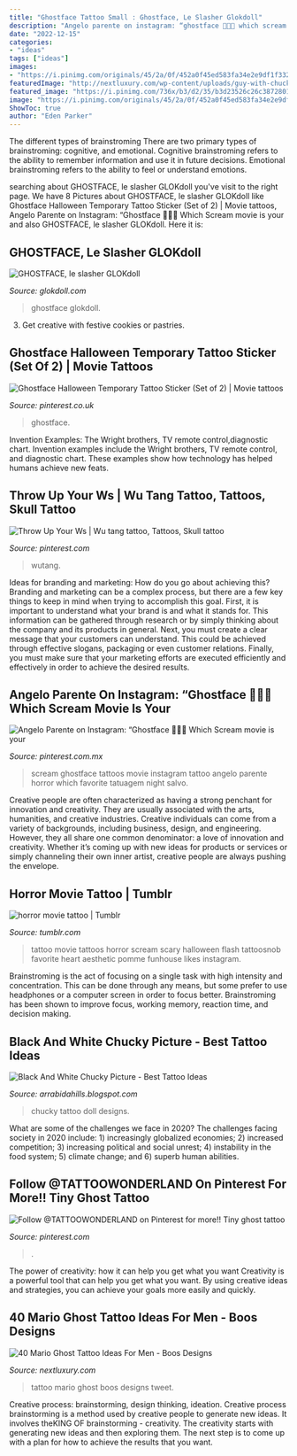 ```yaml
---
title: "Ghostface Tattoo Small : Ghostface, Le Slasher Glokdoll"
description: "Angelo parente on instagram: “ghostface 🔪🔪🔪 which scream movie is your"
date: "2022-12-15"
categories:
- "ideas"
tags: ["ideas"]
images:
- "https://i.pinimg.com/originals/45/2a/0f/452a0f45ed583fa34e2e9df1f332befe.png"
featuredImage: "http://nextluxury.com/wp-content/uploads/guy-with-chucky-tattoo.jpg"
featured_image: "https://i.pinimg.com/736x/b3/d2/35/b3d23526c26c387280183ae8c2983b2f.jpg"
image: "https://i.pinimg.com/originals/45/2a/0f/452a0f45ed583fa34e2e9df1f332befe.png"
ShowToc: true
author: "Eden Parker"
---
```



The different types of brainstroming
There are two primary types of brainstroming: cognitive, and emotional. Cognitive brainstroming refers to the ability to remember information and use it in future decisions. Emotional brainstroming refers to the ability to feel or understand emotions.

	

		
searching about GHOSTFACE, le slasher GLOKdoll you've visit to the right page. We have 8 Pictures about GHOSTFACE, le slasher GLOKdoll like Ghostface Halloween Temporary Tattoo Sticker (Set of 2) | Movie tattoos, Angelo Parente on Instagram: “Ghostface 🔪🔪🔪 Which Scream movie is your and also GHOSTFACE, le slasher GLOKdoll. Here it is:
		
    
## GHOSTFACE, Le Slasher GLOKdoll

<img loading=lazy src="https://www.glokdoll.com/5306-large_default/ghostface.jpg" onerror="this.onerror=null;this.src='https://tse4.mm.bing.net/th?id=OIP.uCrP9_XcUroOpsIGVANvAwHaJ4&amp;pid=15.1';" alt="GHOSTFACE, le slasher GLOKdoll">

_Source: glokdoll.com_

>ghostface glokdoll. 

	

3. Get creative with festive cookies or pastries.

    
## Ghostface Halloween Temporary Tattoo Sticker (Set Of 2) | Movie Tattoos

<img loading=lazy src="https://i.pinimg.com/originals/b2/08/10/b208108e5ca936434e55268aa13590b8.jpg" onerror="this.onerror=null;this.src='https://tse4.mm.bing.net/th?id=OIP.-LKZwJZwjDnQx481NcSMWQHaHa&amp;pid=15.1';" alt="Ghostface Halloween Temporary Tattoo Sticker (Set of 2) | Movie tattoos">

_Source: pinterest.co.uk_

>ghostface. 

	

Invention Examples: The Wright brothers, TV remote control,diagnostic chart.
Invention examples include the Wright brothers, TV remote control, and diagnostic chart. These examples show how technology has helped humans achieve new feats.

    
## Throw Up Your Ws | Wu Tang Tattoo, Tattoos, Skull Tattoo

<img loading=lazy src="https://i.pinimg.com/originals/45/2a/0f/452a0f45ed583fa34e2e9df1f332befe.png" onerror="this.onerror=null;this.src='https://tse4.mm.bing.net/th?id=OIP.2BbT6N2lJ5eczhUd0r7JPAHaHa&amp;pid=15.1';" alt="Throw Up Your Ws | Wu tang tattoo, Tattoos, Skull tattoo">

_Source: pinterest.com_

>wutang. 

	

Ideas for branding and marketing: How do you go about achieving this?
Branding and marketing can be a complex process, but there are a few key things to keep in mind when trying to accomplish this goal. First, it is important to understand what your brand is and what it stands for. This information can be gathered through research or by simply thinking about the company and its products in general. Next, you must create a clear message that your customers can understand. This could be achieved through effective slogans, packaging or even customer relations. Finally, you must make sure that your marketing efforts are executed efficiently and effectively in order to achieve the desired results.

    
## Angelo Parente On Instagram: “Ghostface 🔪🔪🔪 Which Scream Movie Is Your

<img loading=lazy src="https://i.pinimg.com/originals/19/4b/7c/194b7c8ea730365f41505f0576c23e49.jpg" onerror="this.onerror=null;this.src='https://tse4.mm.bing.net/th?id=OIP.u4WQmsYQvAa9GBQ4RAm-tAHaHa&amp;pid=15.1';" alt="Angelo Parente on Instagram: “Ghostface 🔪🔪🔪 Which Scream movie is your">

_Source: pinterest.com.mx_

>scream ghostface tattoos movie instagram tattoo angelo parente horror which favorite tatuagem night salvo. 

	

Creative people are often characterized as having a strong penchant for innovation and creativity. They are usually associated with the arts, humanities, and creative industries. Creative individuals can come from a variety of backgrounds, including business, design, and engineering. However, they all share one common denominator: a love of innovation and creativity. Whether it’s coming up with new ideas for products or services or simply channeling their own inner artist, creative people are always pushing the envelope.

    
## Horror Movie Tattoo | Tumblr

<img loading=lazy src="https://66.media.tumblr.com/60cf592b2d63b07bf432567615a3557b/tumblr_oul23f804T1qhpz4so1_500.jpg" onerror="this.onerror=null;this.src='https://tse1.mm.bing.net/th?id=OIP.koNQbo20QInsWOMFT_ft6gHaHj&amp;pid=15.1';" alt="horror movie tattoo | Tumblr">

_Source: tumblr.com_

>tattoo movie tattoos horror scream scary halloween flash tattoosnob favorite heart aesthetic pomme funhouse likes instagram. 

	

Brainstroming is the act of focusing on a single task with high intensity and concentration. This can be done through any means, but some prefer to use headphones or a computer screen in order to focus better. Brainstroming has been shown to improve focus, working memory, reaction time, and decision making.

    
## Black And White Chucky Picture - Best Tattoo Ideas

<img loading=lazy src="http://nextluxury.com/wp-content/uploads/guy-with-chucky-tattoo.jpg" onerror="this.onerror=null;this.src='https://tse1.mm.bing.net/th?id=OIP.z7E_cCOzxqeuthE5-uz9ugHaJQ&amp;pid=15.1';" alt="Black And White Chucky Picture - Best Tattoo Ideas">

_Source: arrabidahills.blogspot.com_

>chucky tattoo doll designs. 

	

What are some of the challenges we face in 2020?
The challenges facing society in 2020 include: 1) increasingly globalized economies; 2) increased competition; 3) increasing political and social unrest; 4) instability in the food system; 5) climate change; and 6) superb human abilities.

    
## Follow @TATTOOWONDERLAND On Pinterest For More!! Tiny Ghost Tattoo

<img loading=lazy src="https://i.pinimg.com/736x/b3/d2/35/b3d23526c26c387280183ae8c2983b2f.jpg" onerror="this.onerror=null;this.src='https://tse2.mm.bing.net/th?id=OIP.pkaqPyd3-M8ElaVwDtUOrAHaIU&amp;pid=15.1';" alt="Follow @TATTOOWONDERLAND on Pinterest for more!! Tiny ghost tattoo">

_Source: pinterest.com_

>. 

	

The power of creativity: how it can help you get what you want
Creativity is a powerful tool that can help you get what you want. By using creative ideas and strategies, you can achieve your goals more easily and quickly.

    
## 40 Mario Ghost Tattoo Ideas For Men - Boos Designs

<img loading=lazy src="http://nextluxury.com/wp-content/uploads/mario-ghost-tattoo-ideas-for-men-1.jpg" onerror="this.onerror=null;this.src='https://tse2.mm.bing.net/th?id=OIP.B3V39EVfFJdqGRoybbB_LAHaHa&amp;pid=15.1';" alt="40 Mario Ghost Tattoo Ideas For Men - Boos Designs">

_Source: nextluxury.com_

>tattoo mario ghost boos designs tweet. 

	

Creative process: brainstorming, design thinking, ideation.
Creative process brainstorming is a method used by creative people to generate new ideas. It involves theKING OF brainstorming - creativity. The creativity starts with generating new ideas and then exploring them. The next step is to come up with a plan for how to achieve the results that you want.

